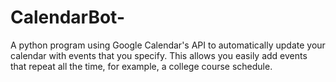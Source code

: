# CalendarBot-
A python program using Google Calendar's API to automatically update your calendar with events that you specify. This allows you easily add events that repeat all the time, for example, a college course schedule. 
